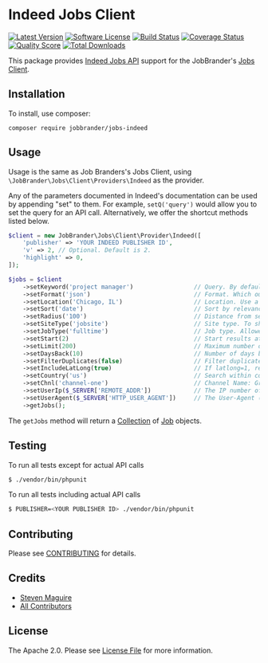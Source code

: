 # Indeed Jobs Client

[![Latest Version](https://img.shields.io/github/release/JobBrander/jobs-indeed.svg?style=flat-square)](https://github.com/JobBrander/jobs-indeed/releases)
[![Software License](https://img.shields.io/badge/license-APACHE%202.0-brightgreen.svg?style=flat-square)](LICENSE.md)
[![Build Status](https://img.shields.io/travis/jobapis/jobs-indeed/master.svg?style=flat-square&1)](https://travis-ci.org/JobBrander/jobs-indeed)
[![Coverage Status](https://img.shields.io/scrutinizer/coverage/g/JobBrander/jobs-indeed.svg?style=flat-square)](https://scrutinizer-ci.com/g/JobBrander/jobs-indeed/code-structure)
[![Quality Score](https://img.shields.io/scrutinizer/g/JobBrander/jobs-indeed.svg?style=flat-square)](https://scrutinizer-ci.com/g/JobBrander/jobs-indeed)
[![Total Downloads](https://img.shields.io/packagist/dt/jobbrander/jobs-indeed.svg?style=flat-square)](https://packagist.org/packages/jobbrander/jobs-indeed)

This package provides [Indeed Jobs API](https://ads.indeed.com/jobroll/xmlfeed)
support for the JobBrander's [Jobs Client](https://github.com/JobBrander/jobs-common).

## Installation

To install, use composer:

```
composer require jobbrander/jobs-indeed
```

## Usage

Usage is the same as Job Branders's Jobs Client, using `\JobBrander\Jobs\Client\Providers\Indeed` as the provider.

Any of the parameters documented in Indeed's documentation can be used by appending "set" to them. For example, `setQ('query')` would allow you to set the query for an API call. Alternatively, we offer the shortcut methods listed below.

```php
$client = new JobBrander\Jobs\Client\Provider\Indeed([
    'publisher' => 'YOUR INDEED PUBLISHER ID',
    'v' => 2, // Optional. Default is 2.
    'highlight' => 0,
]);

$jobs = $client
    ->setKeyword('project manager')                 // Query. By default terms are ANDed. To see what is possible, use the [advanced search page](http://www.indeed.com/advanced_search) to perform a search and then check the url for the q value.
    ->setFormat('json')                             // Format. Which output format of the API you wish to use. The options are "xml" and "json". If omitted or invalid, the json format is used.
    ->setLocation('Chicago, IL')                    // Location. Use a postal code or a "city, state/province/region" combination.
    ->setSort('date')                               // Sort by relevance or date. Default is relevance.
    ->setRadius('100')                              // Distance from search location ("as the crow flies"). Default is 25.
    ->setSiteType('jobsite')                        // Site type. To show only jobs from job boards use "jobsite". For jobs from direct employer websites use "employer".
    ->setJobType('fulltime')                        // Job type. Allowed values: "fulltime", "parttime", "contract", "internship", "temporary".
    ->setStart(2)                                   // Start results at this result number, beginning with 0. Default is 0.
    ->setLimit(200)                                 // Maximum number of results returned per query. Default is 10
    ->setDaysBack(10)                               // Number of days back to search.
    ->setFilterDuplicates(false)                    // Filter duplicate results. 0 turns off duplicate job filtering. Default is 1.
    ->setIncludeLatLong(true)                       // If latlong=1, returns latitude and longitude information for each job result. Default is 0.
    ->setCountry('us')                              // Search within country specified. Default is us.
    ->setChnl('channel-one')                        // Channel Name: Group API requests to a specific channel
    ->setUserIp($_SERVER['REMOTE_ADDR'])            // The IP number of the end-user to whom the job results will be displayed.
    ->setUserAgent($_SERVER['HTTP_USER_AGENT'])     // The User-Agent (browser) of the end-user to whom the job results will be displayed.
    ->getJobs();
```

The `getJobs` method will return a [Collection](https://github.com/JobBrander/jobs-common/blob/master/src/Collection.php) of [Job](https://github.com/JobBrander/jobs-common/blob/master/src/Job.php) objects.

## Testing

To run all tests except for actual API calls
``` bash
$ ./vendor/bin/phpunit
```

To run all tests including actual API calls
``` bash
$ PUBLISHER=<YOUR PUBLISHER ID> ./vendor/bin/phpunit
```

## Contributing

Please see [CONTRIBUTING](https://github.com/jobbrander/jobs-indeed/blob/master/CONTRIBUTING.md) for details.


## Credits

- [Steven Maguire](https://github.com/stevenmaguire)
- [All Contributors](https://github.com/jobbrander/jobs-indeed/contributors)


## License

The Apache 2.0. Please see [License File](https://github.com/jobbrander/jobs-indeed/blob/master/LICENSE) for more information.
